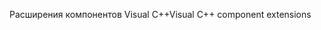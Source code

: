 <span data-ttu-id="b86f2-101">Расширения компонентов Visual C++</span><span class="sxs-lookup"><span data-stu-id="b86f2-101">Visual C++ component extensions</span></span>